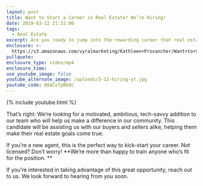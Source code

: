 ```yaml
---
layout: post
title: Want to Start a Career in Real Estate? We’re Hiring!
date: 2019-03-12 21:31:00
tags:
  - Real Estate
excerpt: Are you ready to jump into the rewarding career that real estate provides?
enclosure: >-
  https://s3.amazonaws.com/vyralmarketing/Kathleen+Provancher/Want+to+Start+a+Career+in+Real+Estate_+Were+Hiring!.mp4
pullquote:
enclosure_type: video/mp4
enclosure_time:
use_youtube_image: false
youtube_alternate_image: /uploads/3-12-hiring-yt.jpg
youtube_code: 06ACxfpBk0c
---
```


{% include youtube.html %}

That’s right: We’re looking for a motivated, ambitious, tech-savvy addition to our team who will help us make a difference in our community. This candidate will be assisting us with our buyers and sellers alike, helping them make their real estate goals come true. 

If you’re a new agent, this is the perfect way to kick-start your career. Not licensed? Don’t worry! **We’re more than happy to train anyone who’s fit for the position. **

If you’re interested in taking advantage of this great opportunity, reach out to us. We look forward to hearing from you soon.<br>